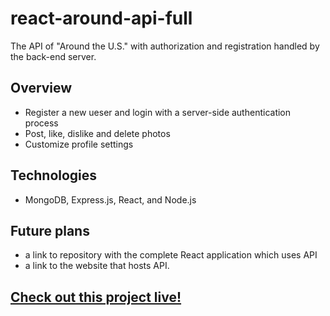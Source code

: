 # react-around-api-full
The API of "Around the U.S." with authorization and registration handled by the back-end server.

## Overview

- Register a new ueser and login with a server-side authentication process
- Post, like, dislike and delete photos 
- Customize profile settings

## Technologies

- MongoDB, Express.js, React, and Node.js

## Future plans

* a link to repository with the complete React application which uses API
* a link to the website that hosts API.

## [Check out this project live!](https://aroundexp.students.nomoredomainssbs.ru/)